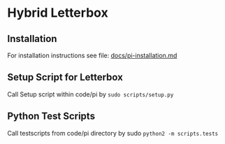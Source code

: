 # Hybrid Letterbox

## Installation

For installation instructions see file: [docs/pi-installation.md](docs/pi-installation.md)

## Setup Script for Letterbox

Call Setup script within code/pi by `sudo scripts/setup.py`

## Python Test Scripts

Call testscripts from code/pi directory by sudo `python2 -m scripts.tests`